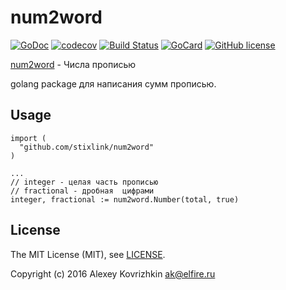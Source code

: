 num2word
========

[![GoDoc][gd1]][gd2]
[![codecov][cc1]][cc2]
[![Build Status][bs1]][bs2]
[![GoCard][gc1]][gc2]
[![GitHub license][gl1]][gl2]

[bs1]: https://cloud.drone.io/api/badges/LeKovr/num2word/status.svg

[bs2]: https://cloud.drone.io/LeKovr/num2word

[cc1]: https://codecov.io/gh/LeKovr/num2word/branch/master/graph/badge.svg

[cc2]: https://codecov.io/gh/LeKovr/num2word

[gd1]: https://godoc.org/github.com/LeKovr/num2word?status.svg

[gd2]: https://godoc.org/github.com/LeKovr/num2word

[gc1]: https://goreportcard.com/badge/github.com/LeKovr/num2word

[gc2]: https://goreportcard.com/report/github.com/LeKovr/num2word

[gl1]: https://img.shields.io/github/license/LeKovr/num2word.svg

[gl2]: LICENSE

[num2word](https://github.com/LeKovr/num2word) - Числа прописью

golang package для написания сумм прописью.


Usage
-----

```
import (
  "github.com/stixlink/num2word"
)

...
// integer - целая часть прописью
// fractional - дробная  цифрами
integer, fractional := num2word.Number(total, true)
```

License
-------

The MIT License (MIT), see [LICENSE](LICENSE).

Copyright (c) 2016 Alexey Kovrizhkin ak@elfire.ru

